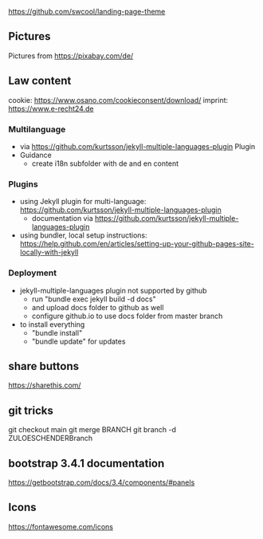 https://github.com/swcool/landing-page-theme


## Pictures
Pictures from https://pixabay.com/de/


## Law content
cookie: https://www.osano.com/cookieconsent/download/
imprint: https://www.e-recht24.de


### Multilanguage
* via https://github.com/kurtsson/jekyll-multiple-languages-plugin Plugin
* Guidance
  * create i18n subfolder with de and en content

### Plugins
* using Jekyll plugin for multi-language: https://github.com/kurtsson/jekyll-multiple-languages-plugin
  * documentation via https://github.com/kurtsson/jekyll-multiple-languages-plugin
* using bundler, local setup instructions: https://help.github.com/en/articles/setting-up-your-github-pages-site-locally-with-jekyll

### Deployment
* jekyll-multiple-languages plugin not supported by github
  * run "bundle exec jekyll build -d docs"
  * and upload docs folder to github as well
  * configure github.io to use docs folder from master branch
* to install everything
  * "bundle install"
  * "bundle update" for updates

## share buttons
https://sharethis.com/


## git tricks
git checkout main
git merge BRANCH
git branch -d ZULOESCHENDERBranch


## bootstrap 3.4.1 documentation
https://getbootstrap.com/docs/3.4/components/#panels

## Icons
https://fontawesome.com/icons
